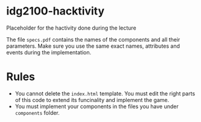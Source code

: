 # idg2100-hacktivity

Placeholder for the hactivity done during the lecture

The file `specs.pdf` contains the names of the components and all their parameters. Make sure you use the same exact names, attributes and events during the implementation.

# Rules 

- You cannot delete the `index.html` template. You must edit the right parts of this code to extend its funcinality and implement the game.
- You must implement your components in the files you have under `components` folder.
